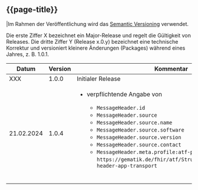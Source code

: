 ## {{page-title}}

|Im Rahmen der Veröffentlichung wird das [Semantic Versioning](https://semver.org/lang/de/) verwendet.

Die erste Ziffer X bezeichnet ein Major-Release und regelt die Gültigkeit von Releases. Die dritte Ziffer Y (Release x.0.y) bezeichnet eine technische Korrektur und versioniert kleinere Änderungen (Packages) während eines Jahres, z. B. 1.0.1.

| Datum | Version | Kommentar |
|---|---|---|
|XXX| 1.0.0 | Initialer Release |
| 21.02.2024 | 1.0.4 | <ul><li>verpflichtende Angabe von</li><ul><li>`MessageHeader.id`</li><li>`MessageHeader.source`</li><li>`MessageHeader.source.name`</li><li>`MessageHeader.source.software`</li><li>`MessageHeader.source.version`</li><li>`MessageHeader.source.contact`</li><li>`MessageHeader.meta.profile:atf-profile` = `https://gematik.de/fhir/atf/StructureDefinition/message-header-app-transport`</li></ul></ul><br> |

